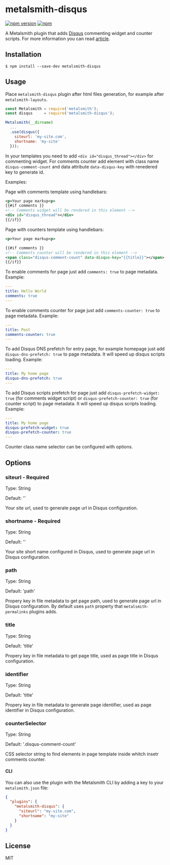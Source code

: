 # metalsmith-disqus

[![npm version](https://badge.fury.io/js/metalsmith-disqus.svg)](https://badge.fury.io/js/metalsmith-disqus)
[![npm](https://img.shields.io/npm/dt/metalsmith-disqus.svg)](https://github.com/vitaliy-bobrov/metalsmith-disqus)

  A Metalsmith plugin that adds [Disqus](https://disqus.com/) commenting widget and counter scripts.
  For more information you can read [article](https://vitaliy-bobrov.github.io/blog/adding-comments-to-metalsmith/).

## Installation

    $ npm install --save-dev metalsmith-disqus

## Usage

Place `metalsmith-disqus` plugin after html files generation, for example after `metalsmith-layouts`.

```js
const Metalsmith = require('metalsmith');
const disqus     = require('metalsmith-disqus');

Metalsmith(__dirname)
  ...
  .use(disqus({
    siteurl: 'my-site.com',
    shortname: 'my-site'
  }));
```

  In your templates you need to add `<div id="disqus_thread"></div>` for commenting widget. For comments counter add element with class name `disqus-comment-count` and data attribute `data-disqus-key` with renedered key to generate id.

  Examples:

  Page with comments template using handlebars:
  ```xml
  <p>Your page markup<p>
  {{#if comments }}
  <!-- Comments widget will be rendered in this element -->
  <div id="disqus_thread"></div>
  {{/if}}
  ```

  Page with counters template using handlebars:
  ```xml
  <p>Your page markup<p>

  {{#if comments }}
  <!-- Comments counter will be rendered in this element -->
  <span class="disqus-comment-count" data-disqus-key="{{title}}"></span>
  {{/if}}
  ```

  To enable comments for page just add `comments: true` to page metadata.
    Example:

  ```yaml
  ---
  title: Hello World
  comments: true
  ---
  ```

  To enable comments counter for page just add `comments-counter: true` to page metadata.
    Example:

  ```yaml
  ---
  title: Post
  comments-counter: true
  ---
  ```

  To add Disqus DNS prefetch for entry page, for example homepage just add `disqus-dns-prefetch: true` to page metadata. It will speed up disqus scripts loading.
    Example:

  ```yaml
  ---
  title: My home page
  disqus-dns-prefetch: true
  ---
  ```

  To add Disqus scripts prefetch for page just add `disqus-prefetch-widget: true` (for comments widget script) or `disqus-prefetch-counter: true` (for counter script) to page metadata. It will speed up disqus scripts loading.
    Example:

  ```yaml
  ---
  title: My home page
  disqus-prefetch-widget: true
  disqus-prefetch-counter: true
  ---
  ```

Counter class name selector can be configured with options.

## Options

### siteurl - **Required**
  Type: String

  Default: ''

  Your site url, used to generate page url in Disqus configuration.

### shortname - **Required**
  Type: String

  Default: ''

  Your site short name configured in Disqus, used to generate page url in Disqus configuration.

### path
  Type: String

  Default: 'path'

  Propery key in file metadata to get page path, used to generate page url in Disqus configuration. By default uses `path` property that `metalsmith-permalinks` plugins adds.

### title
  Type: String

  Default: 'title'

  Propery key in file metadata to get page title, used as page title in Disqus configuration.

### identifier
  Type: String

  Default: 'title'

  Propery key in file metadata to generate page identifier, used as page identifier in Disqus configuration.

### counterSelector
  Type: String

  Default: '.disqus-comment-count'

  CSS selector string to find elements in page template inside whitch insetr comments counter.

#### CLI

  You can also use the plugin with the Metalsmith CLI by adding a key to your `metalsmith.json` file:

```json
{
  "plugins": {
    "metalsmith-disqus": {
      "siteurl": "my-site.com",
      "shortname": "my-site"
    }
  }
}
```

## License

  MIT
